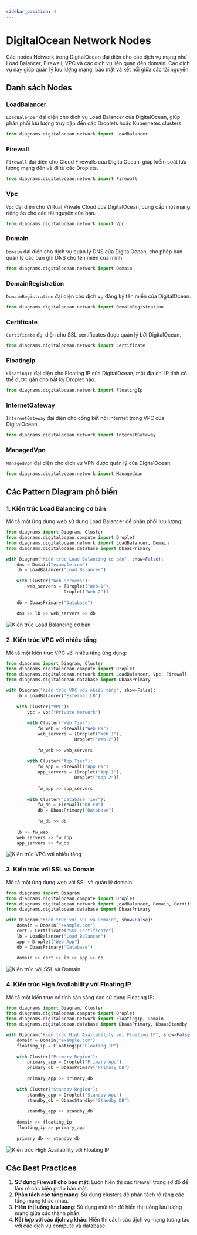 ```yaml
---
sidebar_position: 4
---
```


# DigitalOcean Network Nodes

Các nodes Network trong DigitalOcean đại diện cho các dịch vụ mạng như Load Balancer, Firewall, VPC và các dịch vụ liên quan đến domain. Các dịch vụ này giúp quản lý lưu lượng mạng, bảo mật và kết nối giữa các tài nguyên.

## Danh sách Nodes

### LoadBalancer
`LoadBalancer` đại diện cho dịch vụ Load Balancer của DigitalOcean, giúp phân phối lưu lượng truy cập đến các Droplets hoặc Kubernetes clusters.

```python
from diagrams.digitalocean.network import LoadBalancer
```

### Firewall
`Firewall` đại diện cho Cloud Firewalls của DigitalOcean, giúp kiểm soát lưu lượng mạng đến và đi từ các Droplets.

```python
from diagrams.digitalocean.network import Firewall
```

### Vpc
`Vpc` đại diện cho Virtual Private Cloud của DigitalOcean, cung cấp một mạng riêng ảo cho các tài nguyên của bạn.

```python
from diagrams.digitalocean.network import Vpc
```

### Domain
`Domain` đại diện cho dịch vụ quản lý DNS của DigitalOcean, cho phép bạn quản lý các bản ghi DNS cho tên miền của mình.

```python
from diagrams.digitalocean.network import Domain
```

### DomainRegistration
`DomainRegistration` đại diện cho dịch vụ đăng ký tên miền của DigitalOcean.

```python
from diagrams.digitalocean.network import DomainRegistration
```

### Certificate
`Certificate` đại diện cho SSL certificates được quản lý bởi DigitalOcean.

```python
from diagrams.digitalocean.network import Certificate
```

### FloatingIp
`FloatingIp` đại diện cho Floating IP của DigitalOcean, một địa chỉ IP tĩnh có thể được gán cho bất kỳ Droplet nào.

```python
from diagrams.digitalocean.network import FloatingIp
```

### InternetGateway
`InternetGateway` đại diện cho cổng kết nối internet trong VPC của DigitalOcean.

```python
from diagrams.digitalocean.network import InternetGateway
```

### ManagedVpn
`ManagedVpn` đại diện cho dịch vụ VPN được quản lý của DigitalOcean.

```python
from diagrams.digitalocean.network import ManagedVpn
```

## Các Pattern Diagram phổ biến

### 1. Kiến trúc Load Balancing cơ bản

Mô tả một ứng dụng web sử dụng Load Balancer để phân phối lưu lượng:

```python
from diagrams import Diagram, Cluster
from diagrams.digitalocean.compute import Droplet
from diagrams.digitalocean.network import LoadBalancer, Domain
from diagrams.digitalocean.database import DbaasPrimary

with Diagram("Kiến trúc Load Balancing cơ bản", show=False):
    dns = Domain("example.com")
    lb = LoadBalancer("Load Balancer")
    
    with Cluster("Web Servers"):
        web_servers = [Droplet("Web-1"),
                      Droplet("Web-2")]
    
    db = DbaasPrimary("Database")
    
    dns >> lb >> web_servers >> db
```

![Kiến trúc Load Balancing cơ bản](../images/load_balancing.png)

### 2. Kiến trúc VPC với nhiều tầng

Mô tả một kiến trúc VPC với nhiều tầng ứng dụng:

```python
from diagrams import Diagram, Cluster
from diagrams.digitalocean.compute import Droplet
from diagrams.digitalocean.network import LoadBalancer, Vpc, Firewall
from diagrams.digitalocean.database import DbaasPrimary

with Diagram("Kiến trúc VPC với nhiều tầng", show=False):
    lb = LoadBalancer("External LB")
    
    with Cluster("VPC"):
        vpc = Vpc("Private Network")
        
        with Cluster("Web Tier"):
            fw_web = Firewall("Web FW")
            web_servers = [Droplet("Web-1"),
                          Droplet("Web-2")]
            
            fw_web >> web_servers
        
        with Cluster("App Tier"):
            fw_app = Firewall("App FW")
            app_servers = [Droplet("App-1"),
                          Droplet("App-2")]
            
            fw_app >> app_servers
        
        with Cluster("Database Tier"):
            fw_db = Firewall("DB FW")
            db = DbaasPrimary("Database")
            
            fw_db >> db
    
    lb >> fw_web
    web_servers >> fw_app
    app_servers >> fw_db
```

![Kiến trúc VPC với nhiều tầng](../images/vpc_multi_tier.png)

### 3. Kiến trúc với SSL và Domain

Mô tả một ứng dụng web với SSL và quản lý domain:

```python
from diagrams import Diagram
from diagrams.digitalocean.compute import Droplet
from diagrams.digitalocean.network import LoadBalancer, Domain, Certificate
from diagrams.digitalocean.database import DbaasPrimary

with Diagram("Kiến trúc với SSL và Domain", show=False):
    domain = Domain("example.com")
    cert = Certificate("SSL Certificate")
    lb = LoadBalancer("Load Balancer")
    app = Droplet("Web App")
    db = DbaasPrimary("Database")
    
    domain >> cert >> lb >> app >> db
```

![Kiến trúc với SSL và Domain](../images/ssl_domain.png)

### 4. Kiến trúc High Availability với Floating IP

Mô tả một kiến trúc có tính sẵn sàng cao sử dụng Floating IP:

```python
from diagrams import Diagram, Cluster
from diagrams.digitalocean.compute import Droplet
from diagrams.digitalocean.network import FloatingIp, Domain
from diagrams.digitalocean.database import DbaasPrimary, DbaasStandby

with Diagram("Kiến trúc High Availability với Floating IP", show=False):
    domain = Domain("example.com")
    floating_ip = FloatingIp("Floating IP")
    
    with Cluster("Primary Region"):
        primary_app = Droplet("Primary App")
        primary_db = DbaasPrimary("Primary DB")
        
        primary_app >> primary_db
    
    with Cluster("Standby Region"):
        standby_app = Droplet("Standby App")
        standby_db = DbaasStandby("Standby DB")
        
        standby_app >> standby_db
    
    domain >> floating_ip
    floating_ip >> primary_app
    
    primary_db >> standby_db
```

![Kiến trúc High Availability với Floating IP](../images/floating_ip_ha.png)

## Các Best Practices

1. **Sử dụng Firewall cho bảo mật**: Luôn hiển thị các firewall trong sơ đồ để làm rõ các biện pháp bảo mật.
2. **Phân tách các tầng mạng**: Sử dụng clusters để phân tách rõ ràng các tầng mạng khác nhau.
3. **Hiển thị luồng lưu lượng**: Sử dụng mũi tên để hiển thị luồng lưu lượng mạng giữa các thành phần.
4. **Kết hợp với các dịch vụ khác**: Hiển thị cách các dịch vụ mạng tương tác với các dịch vụ compute và database.
